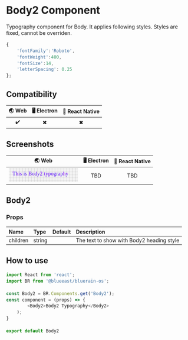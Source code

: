 
# Body2 Component

Typography component for Body. It applies following styles. Styles are fixed, cannot be overriden.

```javascript
{
    'fontFamily':'Roboto',
    'fontWeight':400,
    'fontSize':14,
    'letterSpacing': 0.25
};
```

## Compatibility

| 🌏 Web | 🖥 Electron | 📱 React Native |
| :----: | :---------: |:-------------:|
| ✔️      | ✖           | ✖             |

## Screenshots

| 🌏 Web | 🖥 Electron | 📱 React Native |
| :---: | :--------: | :------------: |
|  ![web image](./screenshots/Body2.png) |    TBD   | TBD |

## Body2

### Props

| Name     | Type      | Default | Description                |
| :------- | :-------- | :------ | :------------------------- |
| children | string |         | The text to show with Body2 heading style

## How to use

```javascript
import React from 'react';
import BR from '@blueeast/bluerain-os';

const Body2 = BR.Components.get('Body2');
const component = (props) => {
        <Body2>Body2 Typography</Body2>
    );
}

export default Body2

```